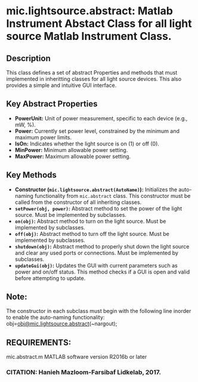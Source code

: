 # mic.lightsource.abstract: Matlab Instrument Abstact Class for all light source Matlab Instrument Class.

## Description
This class defines a set of abstract Properties and methods that must
implemented in inheritting classes for all light source devices.
This also provides a simple and intuitive GUI interface.

## Key Abstract Properties
- **PowerUnit:** Unit of power measurement, specific to each device (e.g., mW, %).
- **Power:** Currently set power level, constrained by the minimum and maximum power limits.
- **IsOn:** Indicates whether the light source is on (1) or off (0).
- **MinPower:** Minimum allowable power setting.
- **MaxPower:** Maximum allowable power setting.

## Key Methods
- **Constructor (`mic.lightsource.abstract(AutoName)`):** Initializes the auto-naming functionality from `mic.abstract` class. This constructor must be called from the constructor of all inheriting classes.
- **`setPower(obj, power)`:** Abstract method to set the power of the light source. Must be implemented by subclasses.
- **`on(obj)`:** Abstract method to turn on the light source. Must be implemented by subclasses.
- **`off(obj)`:** Abstract method to turn off the light source. Must be implemented by subclasses.
- **`shutdown(obj)`:** Abstract method to properly shut down the light source and clear any used ports or connections. Must be implemented by subclasses.
- **`updateGui(obj)`:** Updates the GUI with current parameters such as power and on/off status. This method checks if a GUI is open and valid before attempting to update.

## Note:
The constructor in each subclass must begin with the following line
inorder to enable the auto-naming functionality:
obj=obj@mic.lightsource.abstract(~nargout);

## REQUIREMENTS:
mic.abstract.m
MATLAB software version R2016b or later

### CITATION: Hanieh Mazloom-Farsibaf  Lidkelab, 2017.


